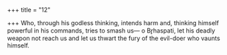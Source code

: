 +++
title = "12"

+++
Who, through his godless thinking, intends harm and, thinking himself  powerful in his commands, tries to smash us—
o Br̥haspati, let his deadly weapon not reach us and let us thwart the  fury of the evil-doer who vaunts himself.